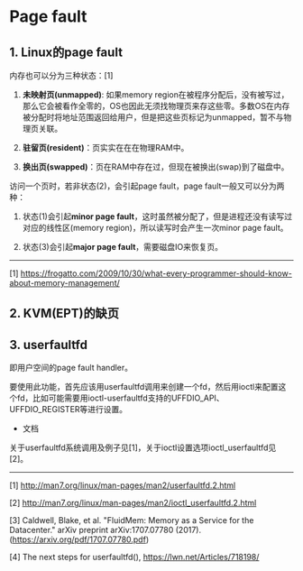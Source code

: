# Page fault

## 1. Linux的page fault

内存也可以分为三种状态：[1]

1. **未映射页(unmapped)**: 如果memory region在被程序分配后，没有被写过，那么它会被看作全零的，OS也因此无须找物理页来存这些零。多数OS在内存被分配时将地址范围返回给用户，但是把这些页标记为unmapped，暂不与物理页关联。

2. **驻留页(resident)**：页实实在在在物理RAM中。

3. **换出页(swapped)**：页在RAM中存在过，但现在被换出(swap)到了磁盘中。

访问一个页时，若非状态(2)，会引起page fault，page fault一般又可以分为两种：

1. 状态(1)会引起**minor page fault**，这时虽然被分配了，但是进程还没有读写过对应的线性区(memory region)，所以读写时会产生一次minor page fault。

2. 状态(3)会引起**major page fault**，需要磁盘IO来恢复页。

---
[1] https://frogatto.com/2009/10/30/what-every-programmer-should-know-about-memory-management/

## 2. KVM(EPT)的缺页


## 3. userfaultfd

即用户空间的page fault handler。

要使用此功能，首先应该用userfaultfd调用来创建一个fd，然后用ioctl来配置这个fd，比如可能需要用ioctl-userfaultfd支持的UFFDIO_API、UFFDIO_REGISTER等进行设置。

* 文档

关于userfaultfd系统调用及例子见[1]，关于ioctl设置选项ioctl_userfaultfd见[2]。

---
[1] http://man7.org/linux/man-pages/man2/userfaultfd.2.html

[2] http://man7.org/linux/man-pages/man2/ioctl_userfaultfd.2.html

[3] Caldwell, Blake, et al. "FluidMem: Memory as a Service for the Datacenter." arXiv preprint arXiv:1707.07780 (2017). (https://arxiv.org/pdf/1707.07780.pdf)

[4] The next steps for userfaultfd(), https://lwn.net/Articles/718198/
